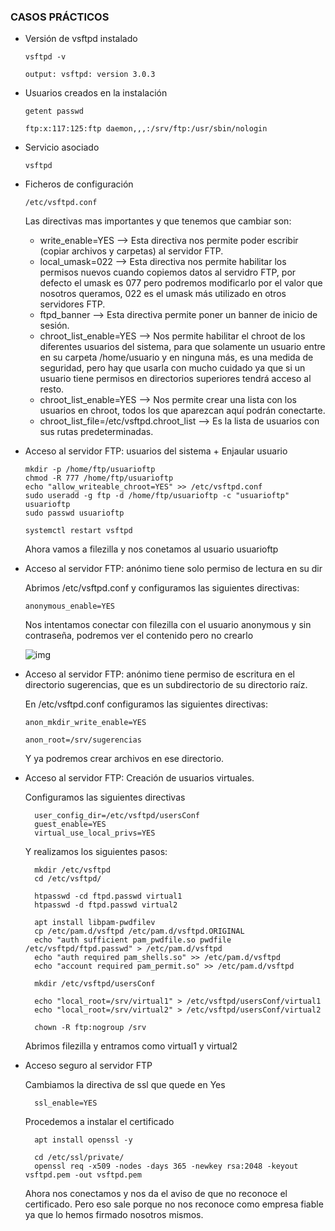 ### CASOS PRÁCTICOS

- Versión de vsftpd instalado
    
      vsftpd -v
      
      output: vsftpd: version 3.0.3


- Usuarios creados en la instalación

      getent passwd
      
      ftp:x:117:125:ftp daemon,,,:/srv/ftp:/usr/sbin/nologin


- Servicio asociado

      vsftpd

- Ficheros de configuración

      /etc/vsftpd.conf
      
  Las directivas mas importantes y que tenemos que cambiar son:
  
    - write_enable=YES –> Esta directiva nos permite poder escribir (copiar archivos y carpetas) al servidor FTP.
    - local_umask=022 –> Esta directiva nos permite habilitar los permisos nuevos cuando copiemos datos al servidro FTP, por defecto el umask es 077 pero podremos modificarlo por el valor que nosotros queramos, 022 es el umask más utilizado en otros servidores FTP.
    - ftpd_banner –> Esta directiva permite poner un banner de inicio de sesión.
    - chroot_list_enable=YES –> Nos permite habilitar el chroot de los diferentes usuarios del sistema, para que solamente un usuario entre en su carpeta /home/usuario y en ninguna más, es una medida de seguridad, pero hay que usarla con mucho cuidado ya que si un usuario tiene permisos en directorios superiores tendrá acceso al resto.
    - chroot_list_enable=YES –> Nos permite crear una lista con los usuarios en chroot, todos los que aparezcan aquí podrán conectarte.
    - chroot_list_file=/etc/vsftpd.chroot_list –> Es la lista de usuarios con sus rutas predeterminadas.

- Acceso al servidor FTP: usuarios del sistema + Enjaular usuario

      mkdir -p /home/ftp/usuarioftp
      chmod -R 777 /home/ftp/usuarioftp
      echo "allow_writeable_chroot=YES" >> /etc/vsftpd.conf
      sudo useradd -g ftp -d /home/ftp/usuarioftp -c "usuarioftp" usuarioftp
      sudo passwd usuarioftp
      
      systemctl restart vsftpd
      
     Ahora vamos a filezilla y nos conetamos al usuario usuarioftp

- Acceso al servidor FTP: anónimo tiene solo permiso de lectura en su dir

    Abrimos /etc/vsftpd.conf y configuramos las siguientes directivas:
    
      anonymous_enable=YES
      
    Nos intentamos conectar con filezilla con el usuario anonymous y sin contraseña, podremos ver el contenido pero no crearlo
    
    ![img](https://i.imgur.com/GYS7MX9.png)

- Acceso al servidor FTP: anónimo tiene permiso de escritura en el directorio sugerencias, que es un subdirectorio de su directorio raíz.

    En /etc/vsftpd.conf configuramos las siguientes directivas:
    
      anon_mkdir_write_enable=YES
      
      anon_root=/srv/sugerencias
      
    Y ya podremos crear archivos en ese directorio.

- Acceso al servidor FTP: Creación de usuarios virtuales.

  Configuramos las siguientes directivas
 
        user_config_dir=/etc/vsftpd/usersConf
        guest_enable=YES
        virtual_use_local_privs=YES
        
  Y realizamos los siguientes pasos:
  
        mkdir /etc/vsftpd
        cd /etc/vsftpd/
        
        htpasswd -cd ftpd.passwd virtual1
        htpasswd -d ftpd.passwd virtual2
        
        apt install libpam-pwdfilev
        cp /etc/pam.d/vsftpd /etc/pam.d/vsftpd.ORIGINAL
        echo "auth sufficient pam_pwdfile.so pwdfile /etc/vsftpd/ftpd.passwd" > /etc/pam.d/vsftpd
        echo "auth required pam_shells.so" >> /etc/pam.d/vsftpd
        echo "account required pam_permit.so" >> /etc/pam.d/vsftpd

        mkdir /etc/vsftpd/usersConf
        
        echo "local_root=/srv/virtual1" > /etc/vsftpd/usersConf/virtual1
        echo "local_root=/srv/virtual2" > /etc/vsftpd/usersConf/virtual2
        
        chown -R ftp:nogroup /srv
        
     Abrimos filezilla y entramos como virtual1 y virtual2

- Acceso seguro al servidor FTP

     Cambiamos la directiva de ssl que quede en Yes
     
        ssl_enable=YES
        
     Procedemos a instalar el certificado
     
        apt install openssl -y
        
        cd /etc/ssl/private/
        openssl req -x509 -nodes -days 365 -newkey rsa:2048 -keyout vsftpd.pem -out vsftpd.pem
        
     Ahora nos conectamos y nos da el aviso de que no reconoce el certificado. Pero eso sale porque no nos reconoce como empresa fiable ya que lo hemos firmado nosotros mismos.
